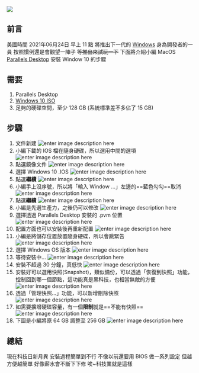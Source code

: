 <div class="mdtable"></div>
<img src="https://github.com/JianTodo/BloggerUsage/blob/master/0009.Parallel%20Install%20Windows%2010/0.jpeg?raw=true"  />

## 前言
美國時間 2021年06月24日 早上 11 點
將推出下一代的 [Windows](https://www.microsoft.com/en-us/windows/event) 
身為開發者的一員
按照慣例還是會觀望一陣子
~~等推出來試玩一下~~
下面將介紹小編
MacOS  [Parallels Desktop](https://www.parallels.com/) 安裝 Window 10 的步驟
<!--more-->
## 需要
 1. Parallels Desktop
 2. [Windows 10 ISO](https://www.microsoft.com/en-Us/software-download/windows10ISO)
 3. 足夠的硬碟空間，至少 128 GB 
 (系統標準差不多佔了 15 GB)
## 步驟
1. 文件新建
![enter image description here](https://github.com/JianTodo/BloggerUsage/blob/master/0009.Parallel%20Install%20Windows%2010/1.png?raw=true)
2. 小編下載的 IOS 檔在隨身硬碟，所以選用中間的選項
![enter image description here](https://github.com/JianTodo/BloggerUsage/blob/master/0009.Parallel%20Install%20Windows%2010/2.png?raw=true)
3. 點選鏡像文件
![enter image description here](https://github.com/JianTodo/BloggerUsage/blob/master/0009.Parallel%20Install%20Windows%2010/3.png?raw=true)
4. 選擇 Windows 10 .IOS
![enter image description here](https://github.com/JianTodo/BloggerUsage/blob/master/0009.Parallel%20Install%20Windows%2010/4.png?raw=true)
5. 點選**繼續**
![enter image description here](https://github.com/JianTodo/BloggerUsage/blob/master/0009.Parallel%20Install%20Windows%2010/5.png?raw=true)
6. 小編手上沒序號，所以將「輸入 Window ...」左邊的==藍色勾勾==取消
![enter image description here](https://github.com/JianTodo/BloggerUsage/blob/master/0009.Parallel%20Install%20Windows%2010/6.png?raw=true)
7. 點選**繼續**
![enter image description here](https://github.com/JianTodo/BloggerUsage/blob/master/0009.Parallel%20Install%20Windows%2010/7.png?raw=true)
8. 小編是先選生產力，之後仍可以修改	![enter image description here](https://github.com/JianTodo/BloggerUsage/blob/master/0009.Parallel%20Install%20Windows%2010/8.png?raw=true)
9. 選擇透過 Parallels Desktop 安裝的 .pvm 位置	![enter image description here](https://github.com/JianTodo/BloggerUsage/blob/master/0009.Parallel%20Install%20Windows%2010/9.png?raw=true)
10. 配置方面也可以安裝後再重新配置
![enter image description here](https://github.com/JianTodo/BloggerUsage/blob/master/0009.Parallel%20Install%20Windows%2010/10.png?raw=true)
11. 小編是將儲存位置放置隨身硬碟，所以會跳緊告
![enter image description here](https://github.com/JianTodo/BloggerUsage/blob/master/0009.Parallel%20Install%20Windows%2010/11.png?raw=true)
12. 選擇 Windows OS 版本
![enter image description here](https://github.com/JianTodo/BloggerUsage/blob/master/0009.Parallel%20Install%20Windows%2010/12.png?raw=true)
13. 等待安裝中...	![enter image description here](https://github.com/JianTodo/BloggerUsage/blob/master/0009.Parallel%20Install%20Windows%2010/13.png?raw=true)
14. 安裝不超過 30 分鐘，真低快	![enter image description here](https://github.com/JianTodo/BloggerUsage/blob/master/0009.Parallel%20Install%20Windows%2010/14.png?raw=true) 
15. 安裝好可以選用快照(Snapshot)，類似備份，可以透過「恢復到快照」功能，控制回到哪一個節點，這功能真是黑科技，也相當無敵的方便
![enter image description here](https://github.com/JianTodo/BloggerUsage/blob/master/0009.Parallel%20Install%20Windows%2010/15.png?raw=true)
16. 透過「管理快照...」功能，可以新增刪除快照
![enter image description here](https://github.com/JianTodo/BloggerUsage/blob/master/0009.Parallel%20Install%20Windows%2010/17.png?raw=true)
17. 如需要擴增硬碟容量，有一個**限制**就是==不能有快照==
![enter image description here](https://github.com/JianTodo/BloggerUsage/blob/master/0009.Parallel%20Install%20Windows%2010/18.png?raw=true)
18. 下圖是小編將原 64 GB 調整至 256 GB
![enter image description here](https://github.com/JianTodo/BloggerUsage/blob/master/0009.Parallel%20Install%20Windows%2010/19.png?raw=true)
## 總結
現在科技日新月異
安裝過程簡單到不行
不像以前還要用 BIOS 做一系列設定
但越方便越簡單
好像薪水會不斷下下修
唉~科技業就是這樣


